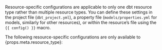 Resource-specific configurations are applicable to only one dbt resource type rather than multiple resource types. You can define these settings in the project file (`dbt_project.yml`), a property file (`models/properties.yml` for models, similarly for other resources), or within the resource’s file using the `{{ config() }}` macro.<br />

<span>The following resource-specific configurations are only available to {props.meta.resource_type}</span>:
